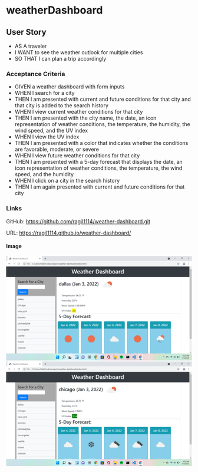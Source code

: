 # weatherDashboard

## User Story
- AS A traveler
- I WANT to see the weather outlook for multiple cities
- SO THAT I can plan a trip accordingly

### Acceptance Criteria
- GIVEN a weather dashboard with form inputs
- WHEN I search for a city
- THEN I am presented with current and future conditions for that city and that city is added to the search history
- WHEN I view current weather conditions for that city
- THEN I am presented with the city name, the date, an icon representation of weather conditions, the temperature, the humidity, the wind speed, and the UV index
- WHEN I view the UV index
- THEN I am presented with a color that indicates whether the conditions are favorable, moderate, or severe
- WHEN I view future weather conditions for that city
- THEN I am presented with a 5-day forecast that displays the date, an icon representation of weather conditions, the temperature, the wind speed, and the humidity
- WHEN I click on a city in the search history
- THEN I am again presented with current and future conditions for that city

### Links
GitHub:
https://github.com/ragil1114/weather-dashboard.git

URL:
https://ragil1114.github.io/weather-dashboard/

#### Image
![demo](https://github.com/ragil1114/weather-dashboard/blob/main/assets/images/demo.png)
![demo2](https://github.com/ragil1114/weather-dashboard/blob/main/assets/images/demo2.png)
